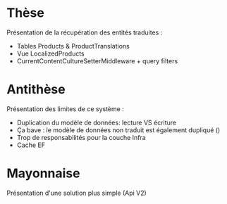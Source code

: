 # Thèse

Présentation de la récupération des entités traduites :
- Tables Products & ProductTranslations
- Vue LocalizedProducts
- CurrentContentCultureSetterMiddleware + query filters

# Antithèse

Présentation des limites de ce système : 
- Duplication du modèle de données: lecture VS écriture
- Ça bave : le modèle de données non traduit est également dupliqué ()
- Trop de responsabilités pour la couche Infra
- Cache EF

# Mayonnaise

Présentation d'une solution plus simple (Api V2)